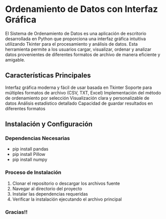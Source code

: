 #  Ordenamiento de Datos con Interfaz Gráfica
El Sistema de Ordenamiento de Datos es una aplicación de escritorio desarrollada en Python que proporciona una interfaz gráfica intuitiva utilizando Tkinter para el procesamiento y análisis de datos. Esta herramienta permite a los usuarios cargar, visualizar, ordenar y analizar datos provenientes de diferentes formatos de archivo de manera eficiente y amigable.

## Características Principales
Interfaz gráfica moderna y fácil de usar basada en Tkinter
Soporte para múltiples formatos de archivo (CSV, TXT, Excel)
Implementación del método de ordenamiento por selección
Visualización clara y personalizable de datos
Análisis estadístico detallado
Capacidad de guardar resultados en diferentes formatos

## Instalación y Configuración

### Dependencias Necesarias
- pip install pandas
- pip install Pillow
- pip install numpy

### Proceso de Instalación
1. Clonar el repositorio o descargar los archivos fuente
2. Navegar al directorio del proyecto
3. Instalar las dependencias requeridas
4. Verificar la instalación ejecutando el archivo principal

### Gracias!!
